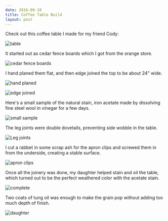 ```yaml
---
date: 2016-09-10
title: Coffee Table Build
layout: post
---
```

Check out this coffee table I made for my friend Cody:

![table][final]

It started out as cedar fence boards  which I got from the orange
store.

![cedar fence boards][boards]  

I hand planed them flat, and then edge joined the
top to be about 24" wide.  

![hand planed][planing]

![edge joined][glue]

Here's a small sample of the natural stain, iron acetate made by dissolving fine steel wool in vinegar for a few days.   

![small sample][stain]

The leg joints  were double dovetails, preventing side wobble in the table.

![Leg joints][joint]

I cut a rabbet in some scrap ash for the apron clips and screwed them
in from the underside, creating a stable surface.

![apron clips][clips]

Once all the joinery was done, my daughter helped stain and oil the
table, which turned out to be the perfect weathered color with the acetate
stain.

![complete][complete]


Two coats of tung oil was enough to make the grain pop without adding too much
depth of finish.

![daughter][kaeli]


[final]: /pictures/CodyCoffeeFinal.jpg
[boards]: /pictures/CodyCoffeeboards.jpg
[planing]: /pictures/CodyCoffeePlaning.jpg
[glue]: /pictures/CodyCoffeeGlue.jpg
[stain]: /pictures/CodyCoffeeStain.jpg
[joint]: /pictures/CodyCoffeeLegJoint.jpg
[clips]: /pictures/CodyCoffeeApron.jpg
[kaeli]:/pictures/CodyCoffeeKaeli.jpg
[complete]:/pictures/CodyCoffeeComplete.jpg
[final]: /pictures/CodyCoffeeFinal.jpg

